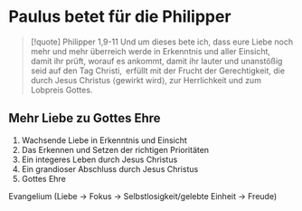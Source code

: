 # Paulus betet für die Philipper

> [!quote] Philipper 1,9-11
> Und um dieses bete ich, dass eure Liebe noch mehr und mehr überreich werde in Erkenntnis und aller Einsicht, damit ihr prüft, worauf es ankommt, damit ihr lauter und unanstößig seid auf den Tag Christi, erfüllt mit der Frucht der Gerechtigkeit, die durch Jesus Christus ⟨gewirkt wird⟩, zur Herrlichkeit und zum Lobpreis Gottes.

## Mehr Liebe zu Gottes Ehre

1. Wachsende Liebe in Erkenntnis und Einsicht
2. Das Erkennen und Setzen der richtigen Prioritäten
3. Ein integeres Leben durch Jesus Christus
4. Ein grandioser Abschluss durch Jesus Christus
5. Gottes Ehre

 Evangelium (Liebe -> Fokus -> Selbstlosigkeit/gelebte Einheit -> Freude)